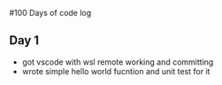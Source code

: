 #100 Days of code log

## Day 1
- got vscode with wsl remote working and committing
- wrote simple hello world fucntion and unit test for it